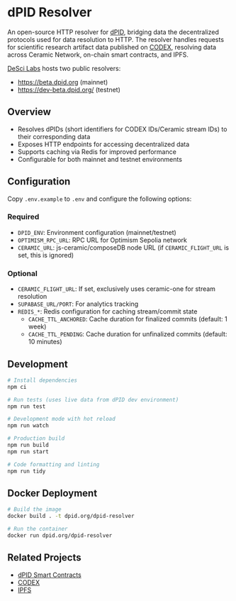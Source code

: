 # dPID Resolver

An open-source HTTP resolver for [dPID](https://dpid.org), bridging data the decentralized protocols used for data resolution to HTTP. The resolver handles requests for scientific research artifact data published on [CODEX](https://codex.desci.com), resolving data across Ceramic Network, on-chain smart contracts, and IPFS.

[DeSci Labs](https://desci.com) hosts two public resolvers:

-   https://beta.dpid.org (mainnet)
-   https://dev-beta.dpid.org/ (testnet)

## Overview

-   Resolves dPIDs (short identifiers for CODEX IDs/Ceramic stream IDs) to their corresponding data
-   Exposes HTTP endpoints for accessing decentralized data
-   Supports caching via Redis for improved performance
-   Configurable for both mainnet and testnet environments

## Configuration

Copy `.env.example` to `.env` and configure the following options:

### Required

-   `DPID_ENV`: Environment configuration (mainnet/testnet)
-   `OPTIMISM_RPC_URL`: RPC URL for Optimism Sepolia network
-   `CERAMIC_URL`: js-ceramic/composeDB node URL (if `CERAMIC_FLIGHT_URL` is set, this is ignored)

### Optional

-   `CERAMIC_FLIGHT_URL`: If set, exclusively uses ceramic-one for stream resolution
-   `SUPABASE_URL/PORT`: For analytics tracking
-   `REDIS_*`: Redis configuration for caching stream/commit state
    -   `CACHE_TTL_ANCHORED`: Cache duration for finalized commits (default: 1 week)
    -   `CACHE_TTL_PENDING`: Cache duration for unfinalized commits (default: 10 minutes)

## Development

```bash
# Install dependencies
npm ci

# Run tests (uses live data from dPID dev environment)
npm run test

# Development mode with hot reload
npm run watch

# Production build
npm run build
npm run start

# Code formatting and linting
npm run tidy
```

## Docker Deployment

```bash
# Build the image
docker build . -t dpid.org/dpid-resolver

# Run the container
docker run dpid.org/dpid-resolver
```

## Related Projects

-   [dPID Smart Contracts](https://github.com/desci-labs/nodes/tree/develop/desci-contracts)
-   [CODEX](https://codex.desci.com)
-   [IPFS](https://ipfs.tech/)
